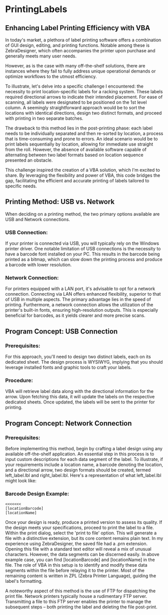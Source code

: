 # PrintingLabels
## Enhancing Label Printing Efficiency with VBA

In today's market, a plethora of label printing software offers a combination of GUI design, editing, and printing functions. Notable among these is ZebraDesigner, which often accompanies the printer upon purchase and generally meets many user needs.

However, as is the case with many off-the-shelf solutions, there are instances where they fail to fully address unique operational demands or optimize workflows to the utmost efficiency.

To illustrate, let's delve into a specific challenge I encountered: the necessity to print location-specific labels for a racking system. These labels required directional arrows to indicate their intended placement. For ease of scanning, all labels were designated to be positioned on the 1st level column. A seemingly straightforward approach would be to sort the locations with identical directions, design two distinct formats, and proceed with printing in two separate batches.

The drawback to this method lies in the post-printing phase: each label needs to be individually separated and then re-sorted by location, a process that is time-consuming and prone to errors. An ideal scenario would be to print labels sequentially by location, allowing for immediate use straight from the roll. However, the absence of available software capable of alternating between two label formats based on location sequence presented an obstacle.

This challenge inspired the creation of a VBA solution, which I'm excited to share. By leveraging the flexibility and power of VBA, this code bridges the gap, facilitating the efficient and accurate printing of labels tailored to specific needs.


## Printing Method: USB vs. Network
When deciding on a printing method, the two primary options available are USB and Network connections.

### USB Connection:
If your printer is connected via USB, you will typically rely on the Windows printer driver. One notable limitation of USB connections is the necessity to have a barcode font installed on your PC. This results in the barcode being printed as a bitmap, which can slow down the printing process and produce a barcode with lower resolution.

### Network Connection:
For printers equipped with a LAN port, it's advisable to opt for a network connection. Connecting via LAN offers enhanced flexibility, superior to that of USB in multiple aspects. The primary advantage lies in the speed of printing. Furthermore, a network connection allows the utilization of the printer's built-in fonts, ensuring high-resolution outputs. This is especially beneficial for barcodes, as it yields clearer and more precise scans.



## Program Concept: USB Connection

### Prerequisites:
For this approach, you'll need to design two distinct labels, each on its dedicated sheet. The design process is WYSIWYG, implying that you should leverage installed fonts and graphic tools to craft your labels.

### Procedure:
VBA will retrieve label data along with the directional information for the arrow. Upon fetching this data, it will update the labels on the respective dedicated sheets. Once updated, the labels will be sent to the printer for printing.


## Program Concept: Network Connection

### Prerequisites:
Before implementing this method, begin by crafting a label design using any available off-the-shelf application. An essential step in this process is to input custom descriptions for each data segment of the label. To illustrate, if your requirements include a location name, a barcode denoting the location, and a directional arrow, two design formats should be created, termed left_label.lbl and right_label.lbl. Here's a representation of what left_label.lbl might look like:

### Barcode Design Example:
```
<<<<<<<
[locationBarcode]
[locationName]
```
Once your design is ready, produce a printed version to assess its quality. If the design meets your specifications, proceed to print the label to a file. Within the print dialog, select the 'print to file' option. This will generate a file with a distinctive extension, but its core content remains plain text. In my experience using ZebraDesigner, the saved file had a .prn extension. Opening this file with a standard text editor will reveal a mix of unusual characters. However, the data segments can be discerned easily. In above example case, you can find [locationBarcode] and [locationName] in the file.  The role of VBA in this setup is to identify and modify these data segments within the file before relaying it to the printer. Most of the remaining content is written in ZPL (Zebra Printer Language), guiding the label's formatting.

A noteworthy aspect of this method is the use of FTP for dispatching the print file. Network printers typically house a rudimentary FTP server. Transmitting a file to this FTP server enables the printer to manage the subsequent steps – both printing the label and deleting the file post-print.
